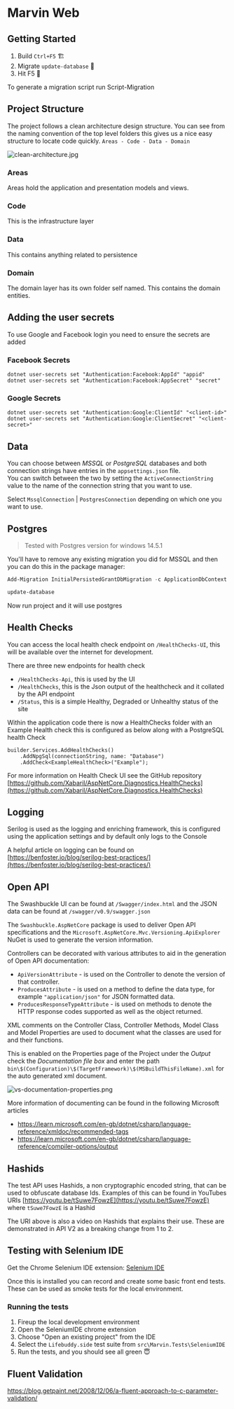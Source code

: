 # Marvin Web

## Getting Started

1. Build `Ctrl+F5` 🏗
2. Migrate `update-database` 📅
3. Hit F5 🚀

To generate a migration script run Script-Migration

## Project Structure

The project follows a clean architecture design structure. You can see from the naming convention of the top level folders this gives us a nice easy structure to locate code quickly. `Areas - Code - Data - Domain`

![clean-architecture.jpg](./docs/.img/clean-architecture.jpg)

### Areas

Areas hold the application and presentation models and views.

### Code

This is the infrastructure layer

### Data

This contains anything related to persistence

### Domain

The domain layer has its own folder self named. This contains the domain entities.

## Adding the user secrets

To use Google and Facebook login you need to ensure the secrets are added

### Facebook Secrets

```
dotnet user-secrets set "Authentication:Facebook:AppId" "appid"
dotnet user-secrets set "Authentication:Facebook:AppSecret" "secret"
```

### Google Secrets

```
dotnet user-secrets set "Authentication:Google:ClientId" "<client-id>"
dotnet user-secrets set "Authentication:Google:ClientSecret" "<client-secret>"
```

## Data

You can choose between *MSSQL* or *PostgreSQL* databases and both connection strings have entries in the `appsettings.json` file.   
You can switch between the two by setting the `ActiveConnectionString` value to the name of the connection string that you want to use.

Select `MssqlConnection` | `PostgresConnection` depending on which one you want to use.


## Postgres

> Tested with Postgres version for windows 14.5.1

You'll have to remove any existing migration you did for MSSQL and then you can do this in the package manager:

```powershell
Add-Migration InitialPersistedGrantDbMigration -c ApplicationDbContext -o Data/Migrations

update-database
```

Now run project and it will use postgres

## Health Checks

You can access the local health check endpoint on `/HealthChecks-UI`, this will be available over the internet for development.

There are three new endpoints for health check
* `/HealthChecks-Api`, this is used by the UI
* `/HealthChecks`, this is the Json output of the healthcheck and it collated by the API endpoint
* `/Status`, this is a simple Healthy, Degraded or Unhealthy status of the site

Within the application code there is now a HealthChecks folder with an Example Health check this is configured as below along with a PostgreSQL health Check

```
builder.Services.AddHealthChecks()
    .AddNpgSql(connectionString, name: "Database")
    .AddCheck<ExampleHealthCheck>("Example");
```

For more information on Health Check UI see the GitHub repository [https://github.com/Xabaril/AspNetCore.Diagnostics.HealthChecks](https://github.com/Xabaril/AspNetCore.Diagnostics.HealthChecks)

## Logging

Serilog is used as the logging and enriching framework, this is configured using the application settings and by default only logs to the Console

A helpful article on logging can be found on [https://benfoster.io/blog/serilog-best-practices/](https://benfoster.io/blog/serilog-best-practices/)

## Open API

The Swashbuckle UI can be found at `/Swagger/index.html` and the JSON data can be found at `/swagger/v0.9/swagger.json`

The `Swashbuckle.AspNetCore` package is used to deliver Open API specifications and the `Microsoft.AspNetCore.Mvc.Versioning.ApiExplorer` NuGet is used to generate the version information. 

Controllers can be decorated with various attributes to aid in the generation of Open API documentation:
* `ApiVersionAttribute` - is used on the Controller to denote the version of that controller.
* `ProducesAttribute` - is used on a method to define the data type, for example `"application/json"` for JSON formatted data.
* `ProducesResponseTypeAttribute` - is used on methods to denote the HTTP response codes supported as well as the object returned.

XML comments on the Controller Class, Controller Methods, Model Class and Model Properties are used to document what the classes are used for and their functions.  

This is enabled on the Properties page of the Project under the *Output* check the *Documentation file box* and enter the path `bin\$(Configuration)\$(TargetFramework)\$(MSBuildThisFileName).xml` for the auto generated xml document.

![vs-documentation-properties.png](./docs/.img/vs-documentation-properties.png)

More information of documenting can be found in the following Microsoft articles
* https://learn.microsoft.com/en-gb/dotnet/csharp/language-reference/xmldoc/recommended-tags
* https://learn.microsoft.com/en-gb/dotnet/csharp/language-reference/compiler-options/output

## Hashids

The test API uses Hashids, a non cryptographic encoded string, that can be used to obfuscate database Ids. Examples of this can be found in YouTubes URIs [https://youtu.be/tSuwe7FowzE](https://youtu.be/tSuwe7FowzE) where `tSuwe7FowzE` is a Hashid

The URI above is also a video on Hashids that explains their use.  These are demonstrated in API V2 as a breaking change from 1 to 2.

## Testing with Selenium IDE

Get the Chrome Selenium IDE extension: [Selenium IDE](https://www.selenium.dev/selenium-ide/)

Once this is installed you can record and create some basic front end tests. These can be used as smoke tests for the local environment.

### Running the tests

1. Fireup the local development environment
2. Open the SeleniumIDE chrome extension
3. Choose "Open an existing project" from the IDE
4. Select the `Lifebuddy.side` test suite from `src\Marvin.Tests\SeleniumIDE`
5. Run the tests, and you should see all green 😇

## Fluent Validation
https://blog.getpaint.net/2008/12/06/a-fluent-approach-to-c-parameter-validation/